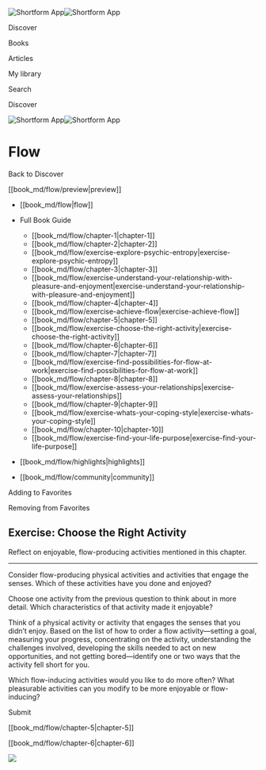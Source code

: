 ![Shortform App](/img/logo.36a2399e.svg)![Shortform App](/img/logo-dark.70c1b072.svg)

Discover

Books

Articles

My library

Search

Discover

![Shortform App](/img/logo.36a2399e.svg)![Shortform App](/img/logo-dark.70c1b072.svg)

# Flow

Back to Discover

[[book_md/flow/preview|preview]]

  * [[book_md/flow|flow]]
  * Full Book Guide

    * [[book_md/flow/chapter-1|chapter-1]]
    * [[book_md/flow/chapter-2|chapter-2]]
    * [[book_md/flow/exercise-explore-psychic-entropy|exercise-explore-psychic-entropy]]
    * [[book_md/flow/chapter-3|chapter-3]]
    * [[book_md/flow/exercise-understand-your-relationship-with-pleasure-and-enjoyment|exercise-understand-your-relationship-with-pleasure-and-enjoyment]]
    * [[book_md/flow/chapter-4|chapter-4]]
    * [[book_md/flow/exercise-achieve-flow|exercise-achieve-flow]]
    * [[book_md/flow/chapter-5|chapter-5]]
    * [[book_md/flow/exercise-choose-the-right-activity|exercise-choose-the-right-activity]]
    * [[book_md/flow/chapter-6|chapter-6]]
    * [[book_md/flow/chapter-7|chapter-7]]
    * [[book_md/flow/exercise-find-possibilities-for-flow-at-work|exercise-find-possibilities-for-flow-at-work]]
    * [[book_md/flow/chapter-8|chapter-8]]
    * [[book_md/flow/exercise-assess-your-relationships|exercise-assess-your-relationships]]
    * [[book_md/flow/chapter-9|chapter-9]]
    * [[book_md/flow/exercise-whats-your-coping-style|exercise-whats-your-coping-style]]
    * [[book_md/flow/chapter-10|chapter-10]]
    * [[book_md/flow/exercise-find-your-life-purpose|exercise-find-your-life-purpose]]
  * [[book_md/flow/highlights|highlights]]
  * [[book_md/flow/community|community]]



Adding to Favorites 

Removing from Favorites 

## Exercise: Choose the Right Activity

Reflect on enjoyable, flow-producing activities mentioned in this chapter.

* * *

Consider flow-producing physical activities and activities that engage the senses. Which of these activities have you done and enjoyed?

Choose one activity from the previous question to think about in more detail. Which characteristics of that activity made it enjoyable?

Think of a physical activity or activity that engages the senses that you didn’t enjoy. Based on the list of how to order a flow activity—setting a goal, measuring your progress, concentrating on the activity, understanding the challenges involved, developing the skills needed to act on new opportunities, and not getting bored—identify one or two ways that the activity fell short for you.

Which flow-inducing activities would you like to do more often? What pleasurable activities can you modify to be more enjoyable or flow-inducing?

Submit 

[[book_md/flow/chapter-5|chapter-5]]

[[book_md/flow/chapter-6|chapter-6]]

![](https://bat.bing.com/action/0?ti=56018282&Ver=2&mid=d6b67d1c-627c-4b4c-ae20-8b2b80faa3aa&sid=49fff5b0636c11eeb9c611038afc8668&vid=4a005010636c11ee80c703d4c4a7acd5&vids=0&msclkid=N&pi=0&lg=en-US&sw=800&sh=600&sc=24&nwd=1&tl=Shortform%20%7C%20Book&p=https%3A%2F%2Fwww.shortform.com%2Fapp%2Fbook%2Fflow%2Fexercise-choose-the-right-activity&r=&lt=510&evt=pageLoad&sv=1&rn=528442)
